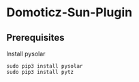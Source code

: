 # Domoticz-Sun-Plugin

## Prerequisites
Install pysolar
```
sudo pip3 install pysolar
sudo pip3 install pytz
```
